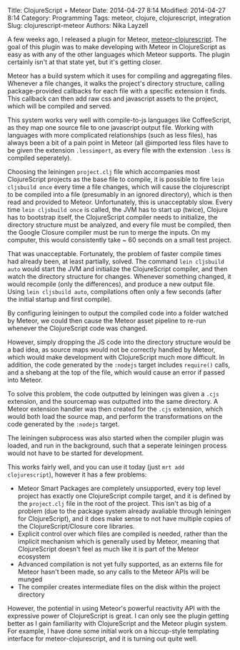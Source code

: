 Title: ClojureScript + Meteor
Date: 2014-04-27 8:14
Modified: 2014-04-27 8:14
Category: Programming
Tags: meteor, clojure, clojurescript, integration
Slug: clojurescript-meteor
Authors: Nika Layzell

A few weeks ago, I released a plugin for Meteor, [meteor-clojurescript](https://github.com/mystor/meteor-clojurescript). The goal of this plugin was to make developing with Meteor in ClojureScript as easy as with any of the other languages which Meteor supports. The plugin certainly isn't at that state yet, but it's getting closer.

Meteor has a build system which it uses for compiling and aggregating files.  Whenever a file changes, it walks the project's directory structure, calling package-provided callbacks for each file with a specific extension it finds.  This callback can then add raw css and javascript assets to the project, which will be compiled and served.

This system works very well with compile-to-js languages like CoffeeScript, as they map one source file to one javascript output file. Working with languages with more complicated relationships (such as less files), has always been a bit of a pain point in Meteor (all @imported less files have to be given the extension `.lessimport`, as every file with the extension `.less` is compiled seperately).  

Choosing the leiningen `project.clj` file which accompanies most ClojureScript projects as the base file to compile, it is possible to fire `lein cljsbuild once` every time a file changes, which will cause the clojurescript to be compiled into a file (presumably in an ignored directory), which is then read and provided to Meteor. Unfortunately, this is unacceptably slow. Every time `lein cljsbuild once` is called, the JVM has to start up (twice), Clojure has to bootstrap itself, the ClojureScript compiler needs to initialize, the directory structure must be analyzed, and every file must be compiled, then the Google Closure compiler must be run to merge the inputs. On my computer, this would consistently take ~ 60 seconds on a small test project.

That was unacceptable. Fortunately, the problem of faster compile times had already been, at least partially, solved. The command `lein cljsbuild auto` would start the JVM and initialize the ClojureScript compiler, and then watch the directory structure for changes.  Whenever something changed, it would recompile (only the differences), and produce a new output file. Using `lein cljsbuild auto`, compilations often only a few seconds (after the initial startup and first compile).

By configuring leiningen to output the compiled code into a folder watched by Meteor, we could then cause the Meteor asset pipeline to re-run whenever the ClojureScript code was changed. 

However, simply dropping the JS code into the directory structure would be a bad idea, as source maps would not be correctly handled by Meteor, which would make development with ClojureScript much more difficult. In addition, the code generated by the `:nodejs` target includes `require()` calls, and a shebang at the top of the file, which would cause an error if passed into Meteor.

To solve this problem, the code outputted by leiningen was given a `.cjs` extension, and the sourcemap was outputted into the same directory. A Meteor extension handler was then created for the `.cjs` extension, which would both load the source map, and perform the transformations on the code generated by the `:nodejs` target.

The leiningen subprocess was also started when the compiler plugin was loaded, and run in the background, such that a seperate leiningen process would not have to be started for development.

This works fairly well, and you can use it today (just `mrt add clojurescript`), however it has a few problems:
 - Meteor Smart Packages are completely unsupported, every top level project has exactly one ClojureScript compile target, and it is defined by the `project.clj` file in the root of the project. This isn't as big of a problem (due to the package system already avaliable through leiningen for ClojureScript), and it does make sense to not have multiple copies of the ClojureScript/Closure core libraries.
 - Explicit control over which files are compiled is needed, rather than the implicit mechanism which is generally used by Meteor, meaning that ClojureScript doesn't feel as much like it is part of the Meteor ecosystem
 - Advanced compilation is not yet fully supported, as an externs file for Meteor hasn't been made, so any calls to the Meteor APIs will be munged
 - The compiler creates intermediate files on the disk within the project directory

However, the potential in using Meteor's powerful reactivity API with the expressive power of ClojureScript is great. I can only see the plugin getting better as I gain familiarity with ClojureScript and the Meteor plugin system. For example, I have done some initial work on a hiccup-style templating interface for meteor-clojurescript, and it is turning out quite well.

